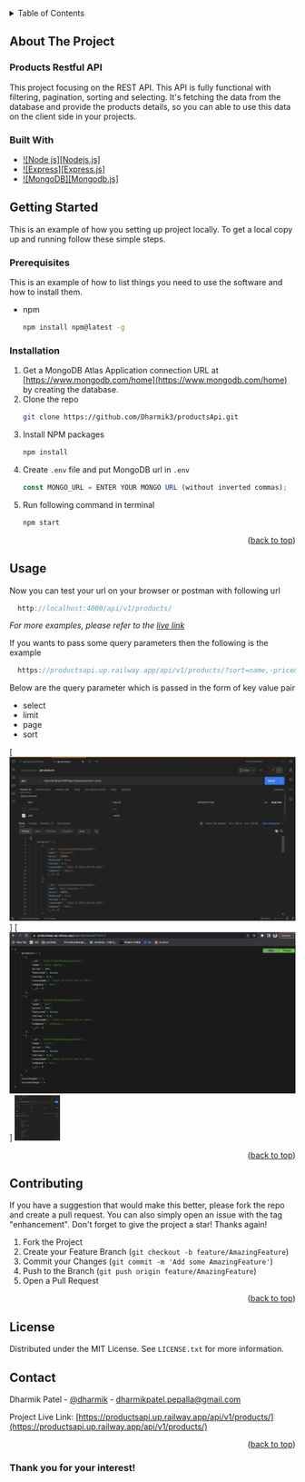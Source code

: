 
<a name="readme-top"></a>



<!-- TABLE OF CONTENTS -->
<details>
  <summary>Table of Contents</summary>
  <ol>
    <li>
      <a href="#about-the-project">About The Project</a>
      <ul>
        <li><a href="#built-with">Built With</a></li>
      </ul>
    </li>
    <li>
      <a href="#getting-started">Getting Started</a>
      <ul>
        <li><a href="#prerequisites">Prerequisites</a></li>
        <li><a href="#installation">Installation</a></li>
      </ul>
    </li>
    <li><a href="#usage">Usage</a></li>
    <li><a href="#roadmap">Roadmap</a></li>
    <li><a href="#contributing">Contributing</a></li>
    <li><a href="#license">License</a></li>
    <li><a href="#contact">Contact</a></li>
    <li><a href="#acknowledgments">Acknowledgments</a></li>
  </ol>
</details>



<!-- ABOUT THE PROJECT -->
## About The Project

### Products Restful API

This project focusing on the REST API. This API is fully functional with filtering, pagination, sorting and selecting. It's fetching the data from the database and provide the products details, so you can able to use this data on the client side in your projects.

### Built With

* [![Node js][Nodejs.js]][Nodejs-url]
* [![Express][Express.js]][Express-url]
* [![MongoDB][Mongodb.js]][Mongodb-url]

<!-- GETTING STARTED -->
## Getting Started

This is an example of how you setting up project locally.
To get a local copy up and running follow these simple steps.

### Prerequisites

This is an example of how to list things you need to use the software and how to install them.
* npm
  ```sh
  npm install npm@latest -g
  ```

### Installation

1. Get a MongoDB Atlas Application connection URL at [https://www.mongodb.com/home](https://www.mongodb.com/home) by creating the database.
2. Clone the repo
   ```sh
   git clone https://github.com/Dharmik3/productsApi.git
   ```
3. Install NPM packages
   ```sh
   npm install
   ```
4. Create `.env` file and put MongoDB url in `.env`
   ```js
   const MONGO_URL = ENTER YOUR MONGO URL (without inverted commas);
   ```
5. Run  following command in terminal
   ```sh
   npm start
   ```

<p align="right">(<a href="#readme-top">back to top</a>)</p>



<!-- USAGE EXAMPLES -->
## Usage

Now you can test your url on your browser or postman with following url
 ```js
   http://localhost:4000/api/v1/products/
   ```


_For more examples, please refer to the [live link](https://productsapi.up.railway.app/api/v1/products/)_

If you wants to pass some query parameters then the following is the example

 ```js
   https://productsapi.up.railway.app/api/v1/products/?sort=name,-price&limit=5&select=name
   ```
Below are the query parameter which is passed in the form of key value pair
* select
* limit
* page
* sort

[![Screen Shot][product-screenshot-1]]
[![Screen Shot][product-screenshot-2]]
<img src="https://github.com/Dharmik3/productsApi/blob/main/img/productsapi1.png" alt="Logo" width="80" height="80">
<p align="right">(<a href="#readme-top">back to top</a>)</p>


<!-- CONTRIBUTING -->
## Contributing

If you have a suggestion that would make this better, please fork the repo and create a pull request. You can also simply open an issue with the tag "enhancement".
Don't forget to give the project a star! Thanks again!

1. Fork the Project
2. Create your Feature Branch (`git checkout -b feature/AmazingFeature`)
3. Commit your Changes (`git commit -m 'Add some AmazingFeature'`)
4. Push to the Branch (`git push origin feature/AmazingFeature`)
5. Open a Pull Request

<p align="right">(<a href="#readme-top">back to top</a>)</p>



<!-- LICENSE -->
## License

Distributed under the MIT License. See `LICENSE.txt` for more information.


<!-- CONTACT -->
## Contact

Dharmik Patel - [@dharmik](https://twitter.com/dharmikS_patel) - dharmikpatel.pepalla@gmail.com

Project Live Link: [https://productsapi.up.railway.app/api/v1/products/](https://productsapi.up.railway.app/api/v1/products/)

<p align="right">(<a href="#readme-top">back to top</a>)</p>

### Thank you for your interest!

[product-screenshot-1]: https://github.com/Dharmik3/productsApi/blob/main/img/productsapi1.png
[product-screenshot-2]: https://github.com/Dharmik3/productsApi/blob/main/img/productsapi2.png
[Nodejs.com]: https://img.shields.io/badge/Node.js-339933?style=for-the-badge&logo=nodedotjs&logoColor=white
[Nodejs-url]: https://nodejs.org 
[express.com]: https://img.shields.io/badge/Express.js-000000?style=for-the-badge&logo=express&logoColor=white
[express-url]: https://expressjs.com/ 
[mongodb.com]: https://img.shields.io/badge/MongoDB-4EA94B?style=for-the-badge&logo=mongodb&logoColor=white
[mongodb-url]: https://mongodb.com/ 
